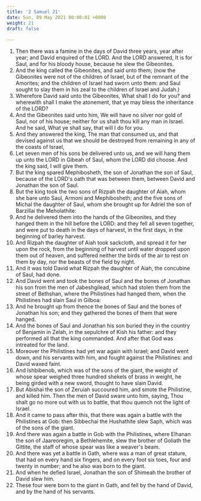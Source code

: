 ```yaml
---
title: '2 Samuel 21'
date: Sun, 09 May 2021 00:00:01 +0000
weight: 21
draft: false
  
---
```


1. Then there was a famine in the days of David three years, year after year; and David enquired of the LORD. And the LORD answered, It is for Saul, and for his bloody house, because he slew the Gibeonites.
2. And the king called the Gibeonites, and said unto them; (now the Gibeonites were not of the children of Israel, but of the remnant of the Amorites; and the children of Israel had sworn unto them: and Saul sought to slay them in his zeal to the children of Israel and Judah.)
3. Wherefore David said unto the Gibeonites, What shall I do for you? and wherewith shall I make the atonement, that ye may bless the inheritance of the LORD?
4. And the Gibeonites said unto him, We will have no silver nor gold of Saul, nor of his house; neither for us shalt thou kill any man in Israel. And he said, What ye shall say, that will I do for you.
5. And they answered the king, The man that consumed us, and that devised against us that we should be destroyed from remaining in any of the coasts of Israel,
6. Let seven men of his sons be delivered unto us, and we will hang them up unto the LORD in Gibeah of Saul, whom the LORD did choose. And the king said, I will give them.
7. But the king spared Mephibosheth, the son of Jonathan the son of Saul, because of the LORD's oath that was between them, between David and Jonathan the son of Saul.
8. But the king took the two sons of Rizpah the daughter of Aiah, whom she bare unto Saul, Armoni and Mephibosheth; and the five sons of Michal the daughter of Saul, whom she brought up for Adriel the son of Barzillai the Meholathite:
9. And he delivered them into the hands of the Gibeonites, and they hanged them in the hill before the LORD: and they fell all seven together, and were put to death in the days of harvest, in the first days, in the beginning of barley harvest.
10. And Rizpah the daughter of Aiah took sackcloth, and spread it for her upon the rock, from the beginning of harvest until water dropped upon them out of heaven, and suffered neither the birds of the air to rest on them by day, nor the beasts of the field by night.
11. And it was told David what Rizpah the daughter of Aiah, the concubine of Saul, had done.
12. And David went and took the bones of Saul and the bones of Jonathan his son from the men of Jabeshgilead, which had stolen them from the street of Bethshan, where the Philistines had hanged them, when the Philistines had slain Saul in Gilboa:
13. And he brought up from thence the bones of Saul and the bones of Jonathan his son; and they gathered the bones of them that were hanged.
14. And the bones of Saul and Jonathan his son buried they in the country of Benjamin in Zelah, in the sepulchre of Kish his father: and they performed all that the king commanded. And after that God was intreated for the land.
15. Moreover the Philistines had yet war again with Israel; and David went down, and his servants with him, and fought against the Philistines: and David waxed faint.
16. And Ishbibenob, which was of the sons of the giant, the weight of whose spear weighed three hundred shekels of brass in weight, he being girded with a new sword, thought to have slain David.
17. But Abishai the son of Zeruiah succoured him, and smote the Philistine, and killed him. Then the men of David sware unto him, saying, Thou shalt go no more out with us to battle, that thou quench not the light of Israel.
18. And it came to pass after this, that there was again a battle with the Philistines at Gob: then Sibbechai the Hushathite slew Saph, which was of the sons of the giant.
19. And there was again a battle in Gob with the Philistines, where Elhanan the son of Jaareoregim, a Bethlehemite, slew the brother of Goliath the Gittite, the staff of whose spear was like a weaver's beam.
20. And there was yet a battle in Gath, where was a man of great stature, that had on every hand six fingers, and on every foot six toes, four and twenty in number; and he also was born to the giant.
21. And when he defied Israel, Jonathan the son of Shimeah the brother of David slew him.
22. These four were born to the giant in Gath, and fell by the hand of David, and by the hand of his servants.
